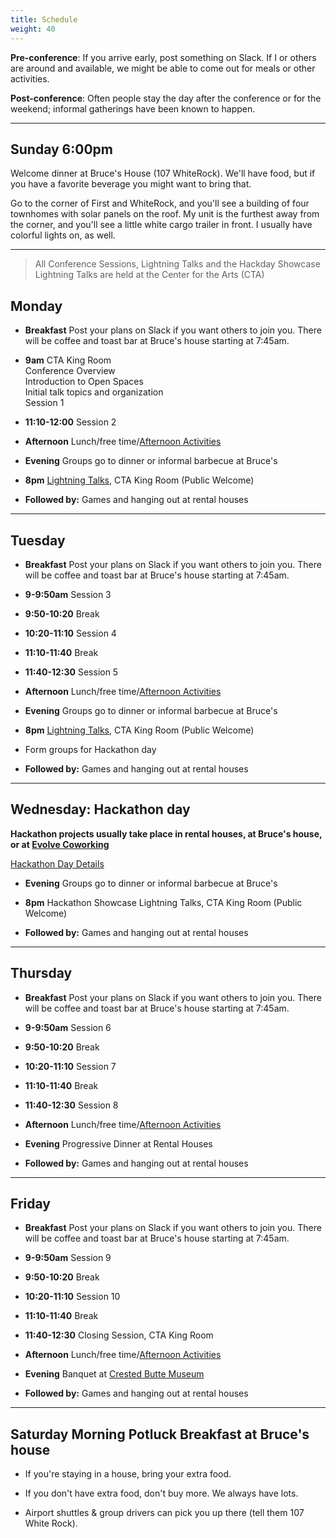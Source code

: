 ```yaml
---
title: Schedule
weight: 40
---
```


**Pre-conference**: If you arrive early, post something on Slack. If I or others
are around and available, we might be able to come out for meals or other
activities.

**Post-conference**: Often people stay the day after the conference or for the
weekend; informal gatherings have been known to happen.

***********************************

Sunday 6:00pm
-------------

Welcome dinner at Bruce's House (107 WhiteRock). We'll have food, but if
you have a favorite beverage you might want to bring that.

Go to the corner of First and WhiteRock, and you'll see a building of four
townhomes with solar panels on the roof. My unit is the furthest away from
the corner, and you'll see a little white cargo trailer in front. I usually
have colorful lights on, as well.

***********************************

> All Conference Sessions, Lightning Talks and the Hackday Showcase Lightning Talks are held at the Center for the Arts (CTA)

Monday
------

- **Breakfast** Post your plans on Slack if you want others to join you.
  There will be coffee and toast bar at Bruce's house starting at 7:45am.

- **9am** CTA King Room \
Conference Overview \
Introduction to Open Spaces\
Initial talk topics and organization\
Session 1

- **11:10-12:00** Session 2

- **Afternoon** Lunch/free time/[Afternoon Activities](/afternoon)

- **Evening** Groups go to dinner or informal barbecue at Bruce's

- **8pm** [Lightning Talks](/lightning), CTA King Room (Public Welcome)

- **Followed by:** Games and hanging out at rental houses

***********************************

Tuesday
-------

- **Breakfast** Post your plans on Slack if you want others to join you.
  There will be coffee and toast bar at Bruce's house starting at 7:45am.

- **9-9:50am** Session 3

- **9:50-10:20** Break

- **10:20-11:10** Session 4

- **11:10-11:40** Break

- **11:40-12:30** Session 5

- **Afternoon** Lunch/free time/[Afternoon Activities](/afternoon)

- **Evening** Groups go to dinner or informal barbecue at Bruce's

- **8pm** [Lightning Talks](/lightning), CTA King Room (Public Welcome)

- Form groups for Hackathon day

- **Followed by:** Games and hanging out at rental houses

***********************************

Wednesday: Hackathon day
------------------------

**Hackathon projects usually take place in rental houses, at Bruce's house, or
at [Evolve Coworking](https://www.evolvework.co/)**

[Hackathon Day Details](/hackathon)

- **Evening** Groups go to dinner or informal barbecue at Bruce's

- **8pm** Hackathon Showcase Lightning Talks, CTA King Room (Public Welcome)

- **Followed by:** Games and hanging out at rental houses

***********************************

Thursday
--------

- **Breakfast** Post your plans on Slack if you want others to join you.
  There will be coffee and toast bar at Bruce's house starting at 7:45am.

- **9-9:50am** Session 6

- **9:50-10:20** Break

- **10:20-11:10** Session 7

- **11:10-11:40** Break

- **11:40-12:30** Session 8

- **Afternoon** Lunch/free time/[Afternoon Activities](/afternoon)

- **Evening** Progressive Dinner at Rental Houses

- **Followed by:** Games and hanging out at rental houses

***********************************

Friday
------

- **Breakfast** Post your plans on Slack if you want others to join you.
  There will be coffee and toast bar at Bruce's house starting at 7:45am.

- **9-9:50am** Session 9

- **9:50-10:20** Break

- **10:20-11:10** Session 10

- **11:10-11:40** Break

- **11:40-12:30** Closing Session, CTA King Room

- **Afternoon** Lunch/free time/[Afternoon Activities](/afternoon)

- **Evening** Banquet at [Crested Butte Museum](https://crestedbuttemuseum.com/)

- **Followed by:** Games and hanging out at rental houses

***********************************

Saturday Morning Potluck Breakfast at Bruce's house
---------------------------------------------------

- If you're staying in a house, bring your extra food.

- If you don't have extra food, don't buy more. We always have lots.

- Airport shuttles & group drivers can pick you up there (tell them 107 White Rock).
